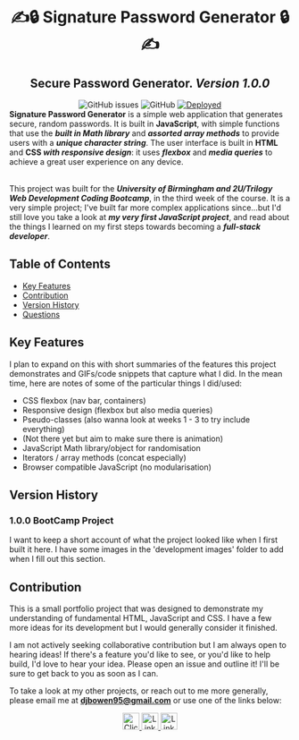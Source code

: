 <h1 align="center"> ✍️🔒 Signature Password Generator 🔒✍</h1>
<h2 align="center"> Secure Password Generator. <i> Version 1.0.0 </i> </h2>
<div align="center">
<img alt="GitHub issues" src="https://img.shields.io/github/issues/djbowen95/Signature-Password-Generator?style=flat-square">
<img alt="GitHub" src="https://img.shields.io/github/license/djbowen95/Signature-Password-Generator?style=flat-square">
<a href="https://djbowen95.github.io/Signature-Password-Generator/" target="blank"><img alt="Deployed" src="https://img.shields.io/badge/live%20deployment-click%20here!-blue?style=flat-square&logo=github"></a>
</div>
<strong>Signature Password Generator</strong> is a simple web application that generates secure, random passwords. It is built in <strong>JavaScript</strong>, with simple functions that use the <strong><em>built in Math library</em></strong> and <strong><em>assorted array methods</em></strong> to provide users with a <strong><em>unique character string</em></strong>. The user interface is built in  <strong>HTML</strong> and <strong>CSS<em> with responsive design</em></strong>: it uses <strong><em>flexbox</em></strong> and <strong><em>media queries</em></strong> to achieve a great user experience on any device.<br/><br/>

This project was built for the <strong><em>University of Birmingham and 2U/Trilogy Web Development Coding Bootcamp</em></strong>, in the third week of the course. It is a very simple project; I've built far more complex applications since...but I'd still love you take a look at <strong><em>my very first JavaScript project</em></strong>, and read about the things I learned on my first steps towards becoming a <strong><em>full-stack developer</em></strong>.
  
## Table of Contents
- [Key Features](#key-features)
- [Contribution](#contribution)
- [Version History](#version-history)
- [Questions](#questions)

## Key Features
I plan to expand on this with short summaries of the features this project demonstrates and GIFs/code snippets that capture what I did. In the mean time, here are notes of some of the particular things I did/used:
- CSS flexbox (nav bar, containers)
- Responsive design (flexbox but also media queries)
- Pseudo-classes (also wanna look at weeks 1 - 3 to try include everything)
- (Not there yet but aim to make sure there is animation)
- JavaScript Math library/object for randomisation
- Iterators / array methods (concat especially)
- Browser compatible JavaScript (no modularisation)

## Version History
### 1.0.0 BootCamp Project
I want to keep a short account of what the project looked like when I first built it here. I have some images in the 'development images' folder to add when I fill out this section. 

## Contribution
This is a small portfolio project that was designed to demonstrate my understanding of fundamental HTML, JavaScript and CSS. I have a few more ideas for its development but I would generally consider it finished.

I am not actively seeking collaborative contribution but I am always open to hearing ideas! If there's a feature you'd like to see, or you'd like to help build, I'd love to hear your idea. Please open an issue and outline it! I'll be sure to get back to you as soon as I can.

To take a look at my other projects, or reach out to me more generally, please email me at <strong>djbowen95@gmail.com</strong> or use one of the links below: 
<div align="center">
           <a href="mailto:djbowen95@gmail.com" target="blank">
              <img src="https://img.shields.io/badge/email-e4572e?style=for-the-badge&logo=data:image/svg+xml;base64,PHN2ZyB2aWV3Qm94PSIwIDAgOTYgOTYiIHhtbG5zPSJodHRwOi8vd3d3LnczLm9yZy8yMDAwL3N2ZyI+PHBhdGggZD0iTTkwIDEySDZhNS45OTcgNS45OTcgMCAwIDAtNiA2djYwYTUuOTk3IDUuOTk3IDAgMCAwIDYgNmg4NGE1Ljk5NyA1Ljk5NyAwIDAgMCA2LTZWMThhNS45OTcgNS45OTcgMCAwIDAtNi02Wm0tNiAxMnYyLjUxOUw0OCA0Ny4wOTIgMTIgMjYuNTE5VjI0Wk0xMiA3MlY0MC4zMzhMNDUuMDIzIDU5LjIxYTUuOTk2IDUuOTk2IDAgMCAwIDUuOTU0IDBMODQgNDAuMzM5VjcyWiIgZmlsbD0iI2ZmZmZmZiIgY2xhc3M9ImZpbGwtMDAwMDAwIj48L3BhdGg+PC9zdmc+"
                   alt="Click to Email" height="30"/>
            </a>
            <a href="https://www.linkedin.com/in/daniel-bowen-6266ba191/" target="blank">
              <img src="https://img.shields.io/badge/LinkedIn-0A66C2?style=for-the-badge&logo=linkedin"
                   alt="LinkedIn Profile" height="30"/>
            </a> 
            <a href="https://github.com/djbowen95" target="blank">
              <img src="https://img.shields.io/badge/GitHub-181717?style=for-the-badge&logo=github"
                   alt="LinkedIn Profile" height="30"/>
            </a> 
           
</div>
